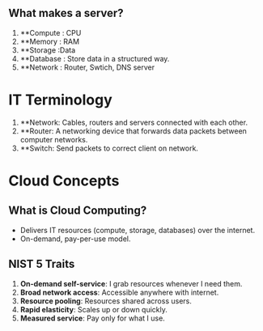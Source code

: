 ## What makes a server?
1. **Compute : CPU
2. **Memory : RAM
3. **Storage :Data
4. **Database : Store data in a structured way.
5. **Network : Router, Swtich, DNS server


# IT Terminology 

1. **Network: Cables, routers and servers connected with each other.
2. **Router: A networking device that forwards data packets between computer networks.
3. **Switch: Send packets to correct client on network.

#  Cloud Concepts

## What is Cloud Computing?
- Delivers IT resources (compute, storage, databases) over the internet.
- On-demand, pay-per-use model.

## NIST 5 Traits
1. **On-demand self-service**: I grab resources whenever I need them.
2. **Broad network access**: Accessible anywhere with internet.
3. **Resource pooling**: Resources shared across users.
4. **Rapid elasticity**: Scales up or down quickly.
5. **Measured service**: Pay only for what I use.

##
